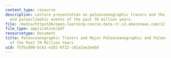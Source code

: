 ```yaml
---
content_type: resource
description: Lecture presentation on paleoceanographic tracers and the major paleoceanographic
  and paleoclimatic events of the past 70 million years.
file: /media/https%3A/open-learning-course-data-rc.s3.amazonaws.com/12-740-paleoceanography-spring-2008/f5fbc800bcb1e2820f22c01a2ae2eebd_lec01_slide.pdf
file_type: application/pdf
resourcetype: Document
title: Paleoceanographic Tracers and Major Paleoceanographic and Paleoclimate Events
  of the Past 70 Million Years
uid: f5fbc800-bcb1-e282-0f22-c01a2ae2eebd
---
```

